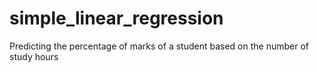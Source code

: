 # simple_linear_regression
Predicting the percentage of marks of a student based on the number of study hours
